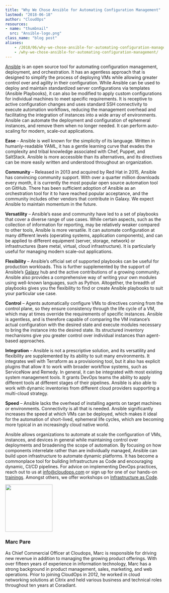 ```yaml
---
title: "Why We Chose Ansible for Automating Configuration Management"
lastmod: "2018-06-18"
author: "CloudOps"
resources:
- name: "thumbnail"
  src: "Ansible-logo.png"
class_name: "blog post"
aliases:
    - /2018/06/why-we-chose-ansible-for-automating-configuration-management/
    - /why-we-chose-ansible-for-automating-configuration-management/
---
```


<p><a href="https://www.ansible.com/" target="_blank">Ansible</a> is an open source tool for automating configuration management, deployment, and orchestration. It has an agentless approach that is designed to simplify the process of deploying VMs while allowing greater control over and agility in their configuration. While Ansible can be used to deploy and maintain standardized server configurations via templates (Ansible Playbooks), it can also be modified to apply custom configurations for individual machines to meet specific requirements. It is receptive to active configuration changes and uses standard SSH connectivity to execute automation workflows, reducing the management overhead and facilitating the integration of instances into a wide array of environments. Ansible can automate the deployment and configuration of ephemeral instances, and remove them when no longer needed. It can perform auto-scaling for modern, scale-out applications.</p>

<p><strong>Ease</strong> – Ansible is well known for the simplicity of its language. Written in humanly-readable YAML, it has a gentle learning curve that evades the complexity and tribal knowledge associated with Chef, Puppet, and SaltStack. Ansible is more accessible than its alternatives, and its directives can be more easily written and understood throughout an organization.</p>

<p><strong>Community</strong> – Released in 2013 and acquired by Red Hat in 2015, Ansible has convincing community support. With over a quarter million downloads every month, it is currently the most popular open source automation tool on GitHub. There has been sufficient adoption of Ansible as an orchestration tool for it to have reached popular acceptance, and the community includes other vendors that contribute in Galaxy. We expect Ansible to maintain momentum in the future.</p>

<p><strong>Versatility</strong> – Ansible’s ease and community have led to a set of playbooks that cover a diverse range of use cases. While certain aspects, such as the collection of information for reporting, may be relatively weaker compared to other tools, Ansible is more versatile. It can automate configuration at many different levels (operating systems, application components), and can be applied to different equipment (server, storage, network) or infrastructures (bare metal, virtual, cloud infrastructure). It is particularly useful for managing modern scale-out applications.</p>

<p><strong>Flexibility</strong> – Ansible’s official set of supported playbooks can be useful for production workloads. This is further supplemented by the support of Ansible’s <a href="https://galaxy.ansible.com/" target="_blank">Galaxy</a> hub and the active contributions of a growing community. Ansible also provides a comprehensive way of writing your own modules using well-known languages, such as Python. Altogether, the breadth of playbooks gives you the flexibility to find or create Ansible playbooks to suit your particular use case.</p>

<p><strong>Control</strong> – Agents automatically configure VMs to directives coming from the control plane, so they ensure consistency through the life cycle of a VM, which may at times override the requirements of specific instances. Ansible is agentless, and is therefore capable of comparing the VM instance’s actual configuration with the desired state and execute modules necessary to bring the instance into the desired state. Its structured inventory mechanisms give you greater control over individual instances than agent-based approaches.</p>

<p><strong>Integration</strong> – Ansible is not a prescriptive solution, and its versatility and flexibility are supplemented by its ability to suit many environments. It integrates well with Terraform as a provisioning tool, but it also has explicit plugins that allow it to work with broader workflow systems, such as ServiceNow and Remedy. In general, it can be integrated with most existing system management tools. It grants DevOps teams the ability to apply different tools at different stages of their pipelines. Ansible is also able to work with dynamic inventories from different cloud providers supporting a multi-cloud strategy.</p>

<p><strong>Speed</strong> – Ansible lacks the overhead of installing agents on target machines or environments. Connectivity is all that is needed. Ansible significantly increases the speed at which VMs can be deployed, which makes it ideal for the automation of short-lived, ephemeral life cycles, which are becoming more typical in an increasingly cloud native world.</p>

<p>Ansible allows organizations to automate at scale the configuration of VMs, instances, and devices in general while maintaining control over deployments and broadening the scope of automation. By focusing on how components interrelate rather than are individually managed, Ansible can build upon infrastructure to automate dynamic platforms. It has become a commonplace tool for building Infrastructure as Code and encouraging dynamic, CI/CD pipelines. For advice on implementing DevOps practices, reach out to us at <a href="mailto:info@cloudops.com">info@cloudops.com</a> or sign up for one of our hands-on <a href="https://www.cloudops.com/workshop-calendar/" target="_blank">trainings</a>. Amongst others, we offer workshops on <a href="/infrastructure-as-code/" target="_blank">Infrastructure as Code</a>.</p>
<img class="alignleft" title="Marc Pare" src="/images/blog/post/MarcPare2.jpg" alt="" width="150">
<h3>Marc Pare</h3>
<p>As Chief Commercial Officer at Cloudops, Marc is responsible for driving new revenue in addition to managing the growing product offerings. With over fifteen years of experience in information technology, Marc has a strong background in product management, sales, marketing, and web operations. Prior to joining CloudOps in 2012, he worked in cloud networking solutions at Citrix and held various business and technical roles throughout ten years at Coradiant.</p>